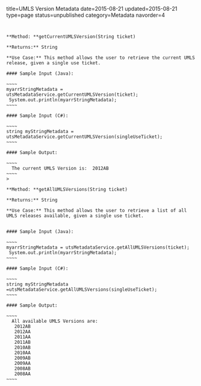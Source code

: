 title=UMLS Version Metadata
date=2015-08-21
updated=2015-08-21
type=page
status=unpublished
category=Metadata
navorder=4
~~~~~~


**Method: **getCurrentUMLSVersion(String ticket)

**Returns:** String

**Use Case:** This method allows the user to retrieve the current UMLS release, given a single use ticket.

#### Sample Input (Java):

~~~~
myarrStringMetadata = utsMetadataService.getCurrentUMLSVersion(ticket);
 System.out.println(myarrStringMetadata);
~~~~

#### Sample Input (C#):

~~~~
string myStringMetadata = utsMetadataService.getCurrentUMLSVersion(singleUseTicket);
~~~~

#### Sample Output:

~~~~
  The current UMLS Version is:  2012AB
~~~~
>

**Method: **getAllUMLSVersions(String ticket)

**Returns:** String

**Use Case:** This method allows the user to retrieve a list of all UMLS releases available, given a single use ticket.


#### Sample Input (Java):

~~~~
myarrStringMetadata = utsMetadataService.getAllUMLSVersions(ticket);
 System.out.println(myarrStringMetadata);
~~~~

#### Sample Input (C#):

~~~~
string myStringMetadata =utsMetadataService.getAllUMLSVersions(singleUseTicket);
~~~~

#### Sample Output:

~~~~
  All available UMLS Versions are:
   2012AB
   2012AA
   2011AA
   2011AB
   2010AB
   2010AA
   2009AB
   2009AA
   2008AB
   2008AA
~~~~